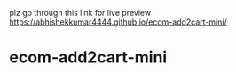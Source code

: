 plz go through this link for live preview  https://abhishekkumar4444.github.io/ecom-add2cart-mini/

# ecom-add2cart-mini
